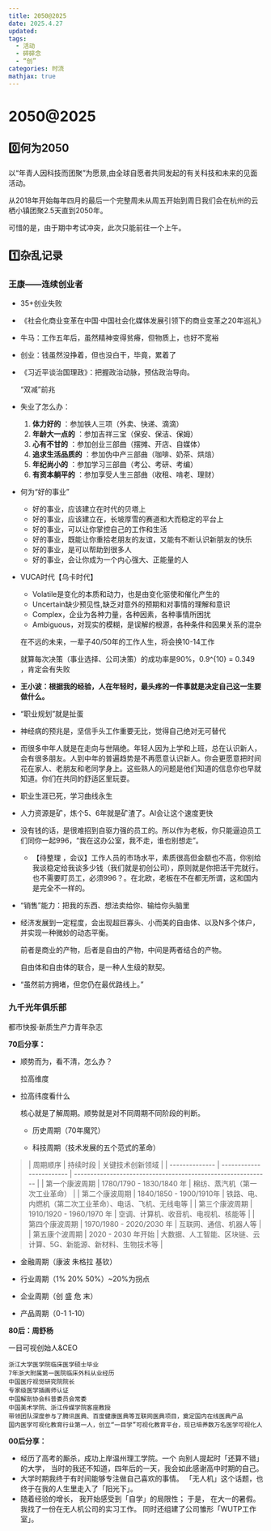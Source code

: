 ```yaml
---
title: 2050@2025
date: 2025.4.27
updated:
tags:
  - 活动
  - 碎碎念
  - “创”
categories: 时流
mathjax: true
---
```


# 2050@2025

## 0️⃣何为2050

以“年青人因科技而团聚”为愿景,由全球自愿者共同发起的有关科技和未来的见面活动。

从2018年开始每年四月的最后一个完整周未从周五开始到周日我们会在杭州的云栖小镇团聚2.5天直到2050年。

可惜的是，由于期中考试冲突，此次只能前往一个上午。

## 1️⃣杂乱记录

### 王康——连续创业者

- 35+创业失败

- 《社会化商业变革在中国·中国社会化媒体发展引领下的商业变革之20年巡礼》

- 牛马：工作五年后，虽然精神变得贫瘠，但物质上，也好不宽裕

- 创业：钱虽然没挣着，但也没白干，毕竟，累着了

- 《习近平谈治国理政》：把握政治动脉，预估政治导向。

  “双减”前兆

- 失业了怎么办：

    1. **体力好的** ：参加铁人三项（外卖、快递、滴滴）
    2. **年龄大一点的** ：参加吉祥三宝（保安、保洁、保姆）
    3. **心有不甘的** ：参加创业三部曲（摆摊、开店、自媒体）
    4. **追求生活品质的** ：参加伪中产三部曲（咖啡、奶茶、烘焙）
    5. **年纪尚小的** ：参加学习三部曲（考公、考研、考编）
    6. **有资本躺平的** ：参加享受人生三部曲（收租、啃老、理财）

- 何为“好的事业”

  - 好的事业，应该建立在时代的贝塔上
  - 好的事业，应该建立在，长坡厚雪的赛道和大而稳定的平台上
  - 好的事业，可以让你掌控自己的工作和生活
  - 好的事业，既能让你重拾老朋友的友谊，又能有不断认识新朋友的快乐
  - 好的事业，是可以帮助到很多人
  - 好的事业，会让你成为一个内心强大、正能量的人

- VUCA时代【乌卡时代】

  - Volatile是变化的本质和动力，也是由变化驱使和催化产生的
  - Uncertain缺少预见性,缺乏对意外的预期和对事情的理解和意识
  - Complex，企业为各种力量，各种因素，各种事情所困扰
  - Ambiguous，对现实的模糊，是误解的根源，各种条件和因果关系的混杂

  在不远的未来，一辈子40/50年的工作人生，将会换10-14工作

   就算每次决策（事业选择、公司决策）的成功率是90%，0.9^{10} = 0.349 ，肯定会有失败

- **王小波：根据我的经验，人在年轻时，最头疼的一件事就是决定自己这一生要做什么。**

- “职业规划”就是扯蛋

- 神经病的预兆是，坚信手头工作重要无比，觉得自己绝对无可替代

- 而很多中年人就是在走向与世隔绝。年轻人因为上学和上班，总在认识新人，会有很多朋友。人到中年的普遍趋势是不再愿意认识新人。你会更愿意把时间花在家人、老朋友和老同学身上。这些熟人的问题是他们知道的信息你也早就知道。你们在共同的舒适区里玩耍。

- 职业生涯已死，学习曲线永生

- 人力资源是矿，炼个5、6年就是矿渣了。AI会让这个速度更快

- 没有钱的话，是很难招到自驱力强的员工的。所以作为老板，你只能逼迫员工们同你一起996，“我在这办公室，我不走，谁也别想走”。

    - 【待整理   ，会议】工作人员的市场水平，素质很高但金额也不高，你别给我谈稳定给我谈多少钱（我们就是初创公司），原则就是你把活干完就行。也不需要盯员工，必须996？。在北欧，老板在不在都无所谓，这和国内是完全不一样的。

- “销售”能力：把我的东西、想法卖给你、输给你头脑里

- 经济发展到一定程度，会出现超巨寡头、小而美的自由体、以及N多个体户，并实现一种微妙的动态平衡。

    前者是商业的产物，后者是自由的产物，中间是两者结合的产物。

    自由体和自由体的联合，是一种人生级的默契。

- “虽然前方拥堵，但您仍在最优路线上。”

### 九千光年俱乐部

都市快报·新质生产力青年杂志

**70后分享：**

- 顺势而为，看不清，怎么办？

  拉高维度

- 拉高纬度看什么

  核心就是了解周期。顺势就是对不同周期不同阶段的判断。

  - 历史周期（70年魔咒）

  - 科技周期（技术发展的五个范式的革命）

> | 周期顺序       | 持续时段                 | 关键技术创新领域                                             |
| -------------- | ------------------------ | ------------------------------------------------------------ |
| 第一个康波周期 | 1780/1790 - 1830/1840 年 | 棉纺、蒸汽机（第一次工业革命）                               |
| 第二个康波周期 | 1840/1850 - 1900/1910年  | 铁路、电、内燃机（第二次工业革命）、电话、飞机、无线电等     |
| 第三个康波周期 | 1910/1920 - 1960/1970 年 | 空调、计算机、收音机、电视机、核能等                         |
| 第四个康波周期 | 1970/1980 - 2020/2030 年 | 互联网、通信、机器人等                                       |
| 第五康个波周期 | 2020 - 2030 年开始       | 大数据、人工智能、区块链、云计算、5G、新能源、新材料、生物技术等 |


  - 金融周期（康波 朱格拉 基钦）
  
  - 行业周期（1% 20% 50%）~20%为拐点
  
  - 企业周期（创 盛 危 末）
  
  - 产品周期（0-1 1-10）

**80后：周舒杨**

一目可视创始人&CEO

```
浙江大学医学院临床医学硕士毕业
7年浙大附属第一医院临床外科从业经历
中国医疗视觉研究院院长
专家级医学插画师认证
中国解剖协会科普委员会常委
中国美术学院、浙江传媒学院客座教授
带领团队深度参与了腾讯医典、百度健康医典等互联网医典项目，奠定国内在线医典产品
国内医学可视化教育行业第一人，创立“一目学”可视化教育平台，现已培养数万名医学可视化人
```

**00后分享：**

- 经历了高考的厮杀，成功上岸温州理工学院。一个 向别人提起时「还算不错」的大学， 当时的我还不知道，四年后的一天，我会如此感谢高中时期的自己。 
- 大学时期我终于有时间能够专注做自己喜欢的事情。 「无人机」这个话题，也终于在我的人生里走入了「阳光下」。
-  随着经验的增长， 我开始感受到「自学」的局限性； 于是， 在大一的暑假。 我找了一份在无人机公司的实习工作。 同时还组建了公司雏形「WUTP工作室」。
